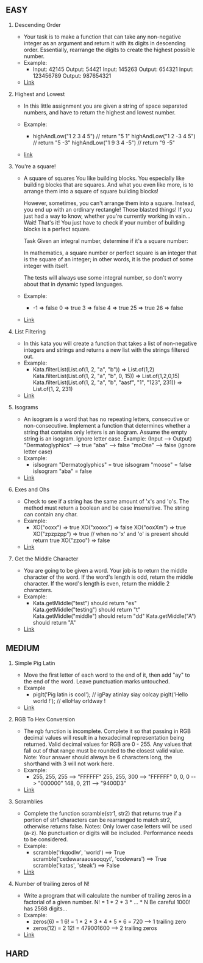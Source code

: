 ## EASY
1. Descending Order
   - Your task is to make a function that can take any non-negative integer as an argument and return it with its digits in descending order. Essentially, rearrange the digits to create the highest possible number.
   - Example:
     - Input: 42145 Output: 54421
       Input: 145263 Output: 654321
       Input: 123456789 Output: 987654321
   - [Link](https://www.codewars.com/kata/5467e4d82edf8bbf40000155)


2. Highest and Lowest
   - In this little assignment you are given a string of space separated numbers, and have to return the highest and lowest number.
   - Example: 
     - highAndLow("1 2 3 4 5")  // return "5 1"
       highAndLow("1 2 -3 4 5") // return "5 -3"
       highAndLow("1 9 3 4 -5") // return "9 -5"
  
    - [link](https://www.codewars.com/kata/554b4ac871d6813a03000035)


3. You're a square!
   - A square of squares
     You like building blocks. You especially like building blocks that are squares. And what you even like more, is to arrange them into a square of square building blocks!

       However, sometimes, you can't arrange them into a square. Instead, you end up with an ordinary rectangle! Those blasted things! If you just had a way to know, whether you're currently working in vain… Wait! That's it! You just have to check if your number of building blocks is a perfect square.
    
       Task
       Given an integral number, determine if it's a square number:
    
       In mathematics, a square number or perfect square is an integer that is the square of an integer; in other words, it is the product of some integer with itself.
    
       The tests will always use some integral number, so don't worry about that in dynamic typed languages.

   - Example:
     - -1  =>  false
       0  =>  true
       3  =>  false
       4  =>  true
       25  =>  true
       26  =>  false
    - [Link](https://www.codewars.com/kata/54c27a33fb7da0db0100040e)


4. List Filtering
   - In this kata you will create a function that takes a list of non-negative integers and strings and returns a new list with the strings filtered out.
   - Example:
     - Kata.filterList(List.of(1, 2, "a", "b")) => List.of(1,2)
       Kata.filterList(List.of(1, 2, "a", "b", 0, 15)) => List.of(1,2,0,15)
       Kata.filterList(List.of(1, 2, "a", "b", "aasf", "1", "123", 231)) => List.of(1, 2, 231)
   - [Link](https://www.codewars.com/kata/53dbd5315a3c69eed20002dd)


5. Isograms
   - An isogram is a word that has no repeating letters, consecutive or non-consecutive. Implement a function that determines whether a string that contains only letters is an isogram. Assume the empty string is an isogram. Ignore letter case.
       Example: (Input --> Output)
       "Dermatoglyphics" --> true "aba" --> false "moOse" --> false (ignore letter case)
   - Example:
     - isIsogram "Dermatoglyphics" = true
       isIsogram "moose" = false
       isIsogram "aba" = false
   - [Link](https://www.codewars.com/kata/54ba84be607a92aa900000f1)


6. Exes and Ohs
   - Check to see if a string has the same amount of 'x's and 'o's. The method must return a boolean and be case insensitive. The string can contain any char.
   - Example:
     - XO("ooxx") => true
       XO("xooxx") => false
       XO("ooxXm") => true
       XO("zpzpzpp") => true // when no 'x' and 'o' is present should return true
       XO("zzoo") => false
   - [Link](https://www.codewars.com/kata/55908aad6620c066bc00002a)


7. Get the Middle Character
   - You are going to be given a word. Your job is to return the middle character of the word. If the word's length is odd, return the middle character. If the word's length is even, return the middle 2 characters.
   - Example:
     - Kata.getMiddle("test") should return "es"
       Kata.getMiddle("testing") should return "t"
       Kata.getMiddle("middle") should return "dd" 
       Kata.getMiddle("A") should return "A"
   - [Link](https://www.codewars.com/kata/56747fd5cb988479af000028)  



## MEDIUM

1. Simple Pig Latin
   - Move the first letter of each word to the end of it, then add "ay" to the end of the word. Leave punctuation marks untouched.
   - Example
     - pigIt('Pig latin is cool'); // igPay atinlay siay oolcay
       pigIt('Hello world !');     // elloHay orldway !
   - [Link](https://www.codewars.com/kata/520b9d2ad5c005041100000f) 

2. RGB To Hex Conversion
   - The rgb function is incomplete. Complete it so that passing in RGB decimal values will result in a hexadecimal representation being returned. Valid decimal values for RGB are 0 - 255. Any values that fall out of that range must be rounded to the closest valid value.
    Note: Your answer should always be 6 characters long, the shorthand with 3 will not work here.
   - Example:
     - 255, 255, 255 --> "FFFFFF"
       255, 255, 300 --> "FFFFFF"
       0, 0, 0       --> "000000"
       148, 0, 211   --> "9400D3"
   - [Link](https://www.codewars.com/kata/513e08acc600c94f01000001)


3. Scramblies
   - Complete the function scramble(str1, str2) that returns true if a portion of str1 characters can be rearranged to match str2, otherwise returns false.
       Notes:
           Only lower case letters will be used (a-z). No punctuation or digits will be included.
           Performance needs to be considered.
   - Example: 
     - scramble('rkqodlw', 'world') ==> True
       scramble('cedewaraaossoqqyt', 'codewars') ==> True
       scramble('katas', 'steak') ==> False
   - [Link](https://www.codewars.com/kata/55c04b4cc56a697bb0000048)


4. Number of trailing zeros of N!
   - Write a program that will calculate the number of trailing zeros in a factorial of a given number.
    N! = 1 * 2 * 3 *  ... * N
    Be careful 1000! has 2568 digits...
   - Example:
     - zeros(6) = 1
        6! = 1 * 2 * 3 * 4 * 5 * 6 = 720 --> 1 trailing zero
     - zeros(12) = 2
        12! = 479001600 --> 2 trailing zeros
   - [Link](https://www.codewars.com/kata/52f787eb172a8b4ae1000a34)


## HARD
